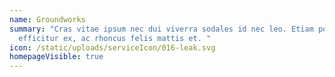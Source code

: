 ```yaml
---
name: Groundworks
summary: "Cras vitae ipsum nec dui viverra sodales id nec leo. Etiam porta
  efficitur ex, ac rhoncus felis mattis et. "
icon: /static/uploads/serviceIcon/016-leak.svg
homepageVisible: true
---
```

